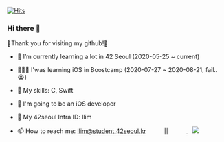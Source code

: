 [![Hits](https://hits.seeyoufarm.com/api/count/incr/badge.svg?url=https%3A%2F%2Fgithub.com%2Flina0322)](https://hits.seeyoufarm.com) 

### Hi there 👋

🥳Thank you for visiting my github!🥳

- 🌱 I’m currently learning a lot in 42 Seoul (2020-05-25 ~ current)
- 🤦🏻‍♀️ I'was learning iOS in Boostcamp (2020-07-27 ~ 2020-08-21, fail..😭)


- 🏹 My skills: C, Swift
- 🤩 I'm going to be an iOS developer


- 💬 My 42seoul Intra ID: llim
- 📫 How to reach me: llim@student.42seoul.kr　　　||　　　<a href="https://instagram.com/alpox.dev">
    <img 
        src="http://img.shields.io/badge/-Instagram-white?style=flat&logo=Instagram&link=https://instagram.com/l.lina__"
        style="height : auto; margin-left : 10px; margin-right : 10px;"/>
</a>

